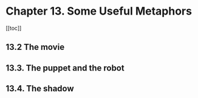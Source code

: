 # Chapter 13. Some Useful Metaphors

[[toc]]

## 13.2 The movie

## 13.3. The puppet and the robot

## 13.4. The shadow